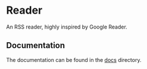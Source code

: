 # Reader

An RSS reader, highly inspired by Google Reader.

## Documentation

The documentation can be found in the [docs](docs/index.md) directory.
